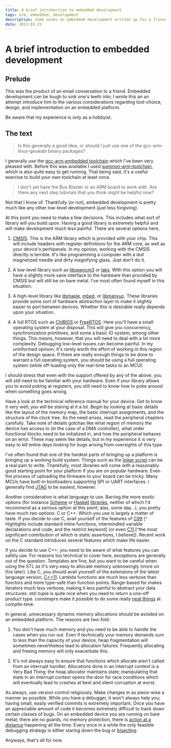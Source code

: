 ```yaml
---
title: A brief introduction to embedded development
tags: arm, embedded, development
description: Some notes on embedded development written up for a friend.
date: 2013-03-23
---
```


# A brief introduction to embedded development

## Prelude

This was the product of an email conversation to a friend. Embedded
development can be tough to sink one's teeth into; I wrote this an an
attempt introduce him to the various considerations regarding
tool-choice, design, and implementation on an embedded platform.

Be aware that my experience is only as a hobbyist.

## The text

> Is this generally a good idea, or should I just use one of the
> gcc-arm-linux-gnueabi binary packages?

I generally use the [gcc-arm-embedded toolchain][gae] which I've been very
pleased with. Before this was available I used [summon-arm-toolchain][sat],
which is also quite easy to get running. That being said, it's a useful exercise
to build your own toolchain at least once.

> I don't yet have the Bus Blaster or an ARM board to work with.   Are there
> any next step tutorials that you think might be helpful now?
>
Not that I know of. Thankfully (or not), embedded development is
pretty much like any other low-level development (just less
forgiving).

At this point you need to make a few decisions. This includes what sort
of library will you build upon. Having a good library is extremely
helpful and will make development much less painful. There are several
options here,

 1. [CMSIS][cmsis]. This is the ARM library which is provided with
    your chip.  This will include headers with register definitions
    for the ARM core, as well as your device's perhiperals. In my
    opinion, working with the CMSIS directly is terrible. It's like
    programming a computer with a dull magnetized needle and dirty
    magnifying glass. Just don't do it.

 2. A low-level library such as [libopencm3][libopencm3] or
    [laks][laks]. With this option you will have a slightly more sane
    interface to the hardware than provided by CMSIS but will still be
    on bare metal. I've most often found myself in this situation.

 3. A high-level library like [libmaple][maple], [mbed][mbed], or
    [libmanyuc][libmanyuc].  These libraries provide some sort of
    hardware abstraction layer to make it slightly easier to port
    between devices. Whether this is desirable really depends upon
    your situation.

 4. A full RTOS such as [ChiBIOS][chibios] or [FreeRTOS][freertos].
    Here you'll have a small operating system at your disposal. This
    will give you concurrency, synchronization primitives, and some a
    basic IO system, among other things. This means, however, that you
    will need to deal with a lot more complexity. Debugging low-level
    issues can become painful. In my uninformed opinion, it's rarely
    worth the effort of working in this region of the design space. If
    there are really enough things to be done to warrant a full
    operating system, you should be using a full operating system
    (while off-loading only the real-time tasks to an MCU).

I should stress that even with the support offered by any of the above,
you will still need to be familiar with your hardware. Even if your
library allows you to avoid poking at registers, you still need to know
how to poke around when something goes wrong.

Have a look at the technical reference manual for your device. Get to
know it very well; you will be staring at it a lot. Begin by looking at
basic details like the layout of the memory map, the basic interrupt
assignments, and the structure of the clock tree. As the need arises,
read the peripheral chapters carefully. Take note of details gotchas
like what region of memory the device has access to (in the case of a
DMA controller), what order functional blocks need to be initialized in,
and how the peripheral behaves on an error. These may seem like details,
but in my experience it is very easy to kill entire days looking for
bugs arising from oversights of this type.

I've often found that one of the hardest parts of bringing up a
platform is bringing up a working build system. Things such as the
[linker script][ld-script] can be a real pain to write. Thankfully,
most libraries will come with a reasonably good starting point for
your platform if you are on popular hardware. Even the process of
uploading the firmware to your board can be tricky. Many MCUs have
built-in bootloaders supporting SPI or UART interfaces. I generally
find [JTAG][openocd-flash] to be easiest, however.

Another consideration is what language to use. Barring the more exotic
options (for instance [Scheme][scheme] or [Haskell][copilot]
[libraries][atom], neither of which I'd recommend as a serious option at
this point; alas, some day...), you pretty have much two options: C or
C++. Which you use is largely a matter of taste. If you decide to use
C, avail yourself of the features of [C99][c99]
[^ Highlights include standard inline functions, intermindled variable declarations and code, and the restrict keyword]
(or even [C11][c11]
[^the most significant contribution of which is static assertions, I believe]). Recent
work on the C standard introduces several features which make life
easier.

If you decide to use C++, you need to be aware of what features you can
safely use. For reasons too technical to cover here, exceptions are
generally out of the question. Templates are fine, but you want to be
careful when using the STL as it's very easy to allocate memory
unknowingly (more on this later). Like C, you should avail yourself of
the extensions of the latest language version, [C++11][cpp11]. Lambda
functions are much less verbose than functors and more type-safe than
function points. Range-based for makes iterators much less verbose,
making it less painful to abstract your data structures. std::tuple is
quite nice when you need to return a one-off product type. constexprs
make it possible to do some really [neat things][csum] at compile-time.

In general, unnecessary dynamic memory allocations should
be avoided on an embedded platform. The reasons are two-fold:

  1) You don't have much memory and you need to be able to handle the
     cases when you run out. Even if technically your memory demands sum to
     less than the capacity of your device, heap fragmentation will
     sometimes nevertheless lead to allocation failures. Frequently
     allocating and freeing memory will only exacerbate this.

  2) It's not always easy to ensure that functions which allocate aren't
     called from an interrupt handler. Allocations done in an interrupt
     context is a Very Bad Thing: the heap allocator maintains state;
     manipulating that state in an interrupt context opens the door for
     race conditions which will eventually lead to crashes at best and
     silent corruption at worst.

As always, use version control religiously. Make changes in as
piece-wise a manner as possible. While you have a debugger, it won't
always help you; having small, easily verified commits is extremely
important. Once you have an appreciable amount of code it becomes
extremely difficult to track down certain classes of bugs. On an
embedded device you are running on bare metal; there are no guards, no
memory protection, there is [action at a distance][dma] happening all
the time. Every once in a while the only feasible debugging strategy
is either staring down the bug or [bisecting][bisect].

Anyways, that's all for now.


[gae]: https://launchpad.net/gcc-arm-embedded
[sat]: https://github.com/esden/summon-arm-toolchain
[cmsis]: http://www.arm.com/products/processors/cortex-m/cortex-microcontroller-software-interface-standard.php
[libopencm3]: http://www.libopencm3.org/wiki/Main_Page
[laks]: https://github.com/zyp/laks
[maple]: https://github.com/leaflabs/libmaple
[mbed]: https://github.com/mbedmicro/mbed
[libmanyuc]: https://code.google.com/p/libmanyuc/
[chibios]: http://www.chibios.org/dokuwiki/doku.php
[freertos]: http://www.freertos.org/
[scheme]: http://armpit.sourceforge.net/
[copilot]: http://hackage.haskell.org/package/copilot
[atom]: http://hackage.haskell.org/package/atom
[c99]: http://en.wikipedia.org/wiki/C99
[c11]: http://en.wikipedia.org/wiki/C11_(C_standard_revision)
[cpp11]: http://en.wikipedia.org/wiki/C++11
[csum]: https://github.com/bgamari/Smoothie/blob/20c3039cd8408fdb96fb8ab5fbf65fc16b2ab2f2/src/libs/checksumm.h#L41
[openocd-flash]: http://openocd.sourceforge.net/doc/html/Flash-Programming.html#Flash-Programming
[ld-script]: http://sourceware.org/binutils/docs/ld/Scripts.html
[bisect]: http://git-scm.com/book/en/Git-Tools-Debugging-with-Git
[dma]: http://en.wikipedia.org/wiki/Direct_memory_access
